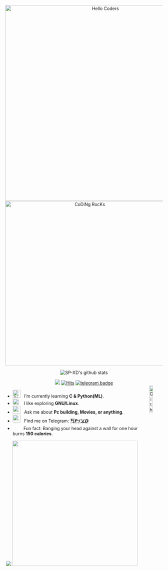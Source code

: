 <!--img src="https://github.com/SP-XD/SP-XD/blob/main/sunrise_clickedbyme.jpeg?raw=true" width="1000px" //# нєℓℓσ <𝚌𝚘𝚍𝚎𝚛𝚜/>, I'm Somnath Paul <img src="https://github.com/TheDudeThatCode/TheDudeThatCode/blob/master/Assets/wave.gif?raw=true" width="30px"> !<br>
 -->

<div align="center" width="50">

<img src="https://github.com/SP-XD/SP-XD/blob/main/hellocoders3k.gif?raw=true" alt="Hello Coders" width="625"/>

<img src="https://store.outsourcingpundit.com/wp-content/uploads/2019/01/focus-animation.gif" alt="CoDiNg RocKs"  width="525"/>

<!--https://media2.giphy.com/media/M9kgjEsLG6LMbYC9dl/giphy.gif -->


![SP-XD's github stats](https://github-readme-stats.vercel.app/api?username=SP-XD&show_icons=true&count_private=true&bg_color=50,e96205,904e99&title_color=fff&text_color=fff&icon_color=f2f2f2) <br>

![](https://komarev.com/ghpvc/?username=SP-PIKACHU&style=flat&color=orange&label=PROFILE+VIEWS)
[![Hits](https://hits.seeyoufarm.com/api/count/incr/badge.svg?url=https%3A%2F%2Fgithub.com%2FSP-PIKACHU&count_bg=%2379C83D&title_bg=%23555555&icon=mediafire.svg&icon_color=%23E7E7E7&title=HITS&edge_flat=false)](https://hits.seeyoufarm.com)
[![telegram badge](https://img.shields.io/badge/SP-XD-grey?style=flat&logo=telegram)](https://t.me/pik0chu007) <br>
<img width="15%" align="right" alt="Github Image" src="https://media.giphy.com/media/GnTHlXYp08VDJllWj7/giphy.gif" />
</div>




-  <img alt="GIF" src="https://github.com/TheDudeThatCode/TheDudeThatCode/blob/master/Assets/Developer.gif" width="25" /> &nbsp; I’m currently learning **C & Python(ML)**. <br>
- <img src="https://emojis.slackmojis.com/emojis/images/1588315024/8823/hyperkitty.gif?1588315024" width="20" />&nbsp;&nbsp;&nbsp; I like exploring **GNU/Linux**. <br>
- <img src="https://github.com/SP-XD/SP-XD/blob/main/ezgif-6-b222fd2f594d.gif?raw=true" width="25" />&nbsp;&nbsp; Ask me about **Pc building, Movies, or anything**. <br>
- <img src="https://media3.giphy.com/media/m7dLILmScZoGjiO2Nw/giphy.gif?cid=ecf05e4714omnnrxqlscixb185lnxvi0zuk6l0aqzw1a23ca&rid=giphy.gif" width="25" /> &nbsp; Find me on Telegram: **[丂𝙋⚡乂𝘿](https://t.me/pik0chu007)**<br>
- &nbsp;&nbsp;<img src="https://media3.giphy.com/media/mBXKroHownhhXn0CHM/giphy.gif?cid=ecf05e470e5f7b3f4f926a208f1f7646a19e87f78b2d83b0&rid=giphy.gif" width="15" />&nbsp;&nbsp;&nbsp;Fun fact: Banging your head against a wall for one hour burns **150 calories**.<br>

<div align="center" >
<img src="https://github.com/SP-XD/SP-XD/blob/main/dino.gif?raw=true" />
<img src="https://github.com/SP-XD/SP-XD/blob/main/this_page_is.gif?raw=true"  width="400"/>
</div>
